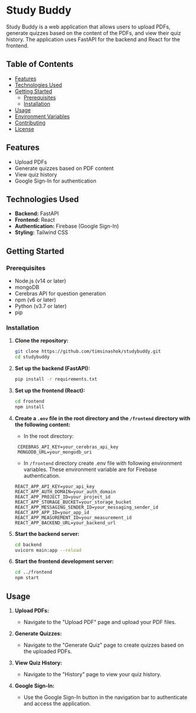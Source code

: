 # Study Buddy

Study Buddy is a web application that allows users to upload PDFs, generate quizzes based on the content of the PDFs, and view their quiz history. The application uses FastAPI for the backend and React for the frontend.

## Table of Contents

- [Features](#features)
- [Technologies Used](#technologies-used)
- [Getting Started](#getting-started)
  - [Prerequisites](#prerequisites)
  - [Installation](#installation)
- [Usage](#usage)
- [Environment Variables](#environment-variables)
- [Contributing](#contributing)
- [License](#license)

## Features

- Upload PDFs
- Generate quizzes based on PDF content
- View quiz history
- Google Sign-In for authentication

## Technologies Used

- **Backend:** FastAPI
- **Frontend:** React
- **Authentication:** Firebase (Google Sign-In)
- **Styling:** Tailwind CSS

## Getting Started

### Prerequisites

- Node.js (v14 or later)
- mongoDB
- Cerebras API for question generation
- npm (v6 or later)
- Python (v3.7 or later)
- pip

### Installation

1. **Clone the repository:**

   ```sh
   git clone https://github.com/timsinashok/studybuddy.git
   cd studybuddy
   ```

2. **Set up the backend (FastAPI):**

   ```sh
   pip install -r requirements.txt
   ```

3. **Set up the frontend (React):**

   ```sh
   cd frontend
   npm install
   ```

4. **Create a `.env` file in the root directory and the `/frontend` directory with the following content:**

    - In the root directory:

   ```env
    CEREBRAS_API_KEY=your_cerebras_api_key
    MONGODB_URL=your_mongodb_uri

   ```

    - In `/frontend` directory create .env file with following environment variables. These environment variable are for Firebase authentication.

   ```env
   REACT_APP_API_KEY=your_api_key
   REACT_APP_AUTH_DOMAIN=your_auth_domain
   REACT_APP_PROJECT_ID=your_project_id
   REACT_APP_STORAGE_BUCKET=your_storage_bucket
   REACT_APP_MESSAGING_SENDER_ID=your_messaging_sender_id
   REACT_APP_APP_ID=your_app_id
   REACT_APP_MEASUREMENT_ID=your_measurement_id
   REACT_APP_BACKEND_URL=your_backend_url
   ```

5. **Start the backend server:**

   ```sh
   cd backend
   uvicorn main:app --reload
   ```

6. **Start the frontend development server:**

   ```sh
   cd ../frontend
   npm start
   ```

## Usage

1. **Upload PDFs:**
   - Navigate to the "Upload PDF" page and upload your PDF files.

2. **Generate Quizzes:**
   - Navigate to the "Generate Quiz" page to create quizzes based on the uploaded PDFs.

3. **View Quiz History:**
   - Navigate to the "History" page to view your quiz history.

4. **Google Sign-In:**
   - Use the Google Sign-In button in the navigation bar to authenticate and access the application.

